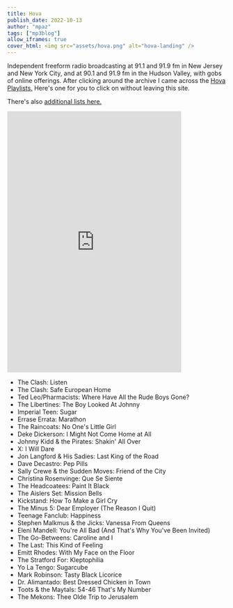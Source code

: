 ```yaml
---
title: Hova
publish_date: 2022-10-13
author: "mpaz"
tags: ["mp3blog"]
allow_iframes: true
cover_html: <img src="assets/hova.png" alt="hova-landing" />
---
```


Independent freeform radio broadcasting at 91.1 and 91.9 fm in New Jersey and New York City,
and at 90.1 and 91.9 fm in the Hudson Valley, with gobs of online offerings.  After clicking around the archive I came across the <a href="https://wfmu.org/playlists/HN" target="_new">Hova Playlists.</a>  Here's one for you to click on without leaving this site.

There's also <a href="https://wfmu.org/playlists/GK" target="_new">additional lists here.</a>


<iframe src='https://wfmu.org/archiveplayer/?show=6772&archive=109104' style='border:0; width:400px; height:600px;'></iframe>

- The Clash: Listen
- The Clash: Safe European Home
- Ted Leo/Pharmacists: Where Have All the Rude Boys Gone?
- The Libertines: The Boy Looked At Johnny
- Imperial Teen: Sugar
- Errase Errata: Marathon
- The Raincoats: No One's Little Girl
- Deke Dickerson: I Might Not Come Home at All
- Johnny Kidd & the Pirates: Shakin' All Over
- X: I Will Dare
- Jon Langford & His Sadies: Last King of the Road
- Dave Decastro: Pep Pills
- Sally Crewe & the Sudden Moves: Friend of the City
- Christina Rosenvinge: Que Se Siente
- The Headcoatees: Paint It Black
- The Aislers Set: Mission Bells
- Kickstand: How To Make a Girl Cry
- The Minus 5: Dear Employer (The Reason I Quit)
- Teenage Fanclub: Happiness
- Stephen Malkmus & the Jicks: Vanessa From Queens
- Eleni Mandell: You're All Bad (And That's Why You've Been Invited)
- The Go-Betweens: Caroline and I
- The Last: This Kind of Feeling
- Emitt Rhodes: With My Face on the Floor
- The Stratford For: Kleptophilia
- Yo La Tengo: Sugarcube
- Mark Robinson: Tasty Black Licorice
- Dr. Alimantado: Best Dressed Chicken in Town
- Toots & the Maytals: 54-46 That's My Number
- The Mekons: Thee Olde Trip to Jerusalem